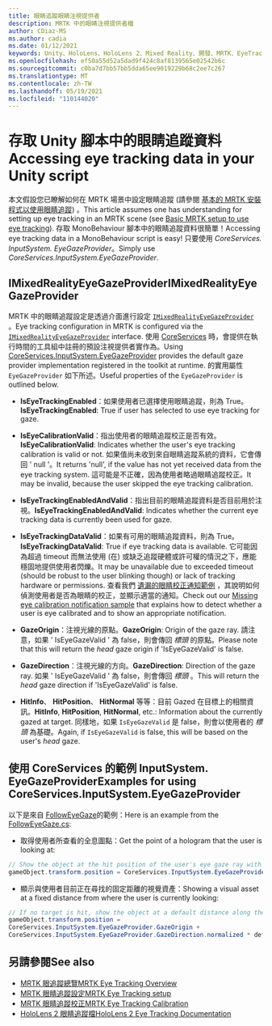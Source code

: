 ```yaml
---
title: 眼睛追蹤眼睛注視提供者
description: MRTK 中的眼睛注視提供者檔
author: CDiaz-MS
ms.author: cadia
ms.date: 01/12/2021
keywords: Unity、HoloLens、HoloLens 2、Mixed Reality、開發、MRTK、EyeTracking、EyeGaze、
ms.openlocfilehash: ef50a55d52a5dad9f424c8af8139565e02542b6c
ms.sourcegitcommit: c0ba7d7bb57bb5dda65ee9019229b68c2ee7c267
ms.translationtype: MT
ms.contentlocale: zh-TW
ms.lasthandoff: 05/19/2021
ms.locfileid: "110144020"
---
```

# <a name="accessing-eye-tracking-data-in-your-unity-script"></a><span data-ttu-id="57ebe-104">存取 Unity 腳本中的眼睛追蹤資料</span><span class="sxs-lookup"><span data-stu-id="57ebe-104">Accessing eye tracking data in your Unity script</span></span>

<span data-ttu-id="57ebe-105">本文假設您已瞭解如何在 MRTK 場景中設定眼睛追蹤 (請參閱 [基本的 MRTK 安裝程式以使用眼睛追蹤](eye-tracking-basic-setup.md)) 。</span><span class="sxs-lookup"><span data-stu-id="57ebe-105">This article assumes one has understanding for setting up eye tracking in an MRTK scene (see [Basic MRTK setup to use eye tracking](eye-tracking-basic-setup.md)).</span></span>
<span data-ttu-id="57ebe-106">存取 MonoBehaviour 腳本中的眼睛追蹤資料很簡單！</span><span class="sxs-lookup"><span data-stu-id="57ebe-106">Accessing eye tracking data in a MonoBehaviour script is easy!</span></span> <span data-ttu-id="57ebe-107">只要使用 *CoreServices. InputSystem. EyeGazeProvider*。</span><span class="sxs-lookup"><span data-stu-id="57ebe-107">Simply use *CoreServices.InputSystem.EyeGazeProvider*.</span></span>

## <a name="imixedrealityeyegazeprovider"></a><span data-ttu-id="57ebe-108">IMixedRealityEyeGazeProvider</span><span class="sxs-lookup"><span data-stu-id="57ebe-108">IMixedRealityEyeGazeProvider</span></span>

<span data-ttu-id="57ebe-109">MRTK 中的眼睛追蹤設定是透過介面進行設定 [`IMixedRealityEyeGazeProvider`](xref:Microsoft.MixedReality.Toolkit.Input.IMixedRealityEyeGazeProvider) 。</span><span class="sxs-lookup"><span data-stu-id="57ebe-109">Eye tracking configuration in MRTK is configured via the [`IMixedRealityEyeGazeProvider`](xref:Microsoft.MixedReality.Toolkit.Input.IMixedRealityEyeGazeProvider) interface.</span></span> <span data-ttu-id="57ebe-110">使用 [CoreServices](eye-tracking-eye-gaze-provider.md) 時，會提供在執行時間的工具組中註冊的預設注視提供者實作為。</span><span class="sxs-lookup"><span data-stu-id="57ebe-110">Using [CoreServices.InputSystem.EyeGazeProvider](eye-tracking-eye-gaze-provider.md) provides the default gaze provider implementation registered in the toolkit at runtime.</span></span>
<span data-ttu-id="57ebe-111">的實用屬性 `EyeGazeProvider` 如下所述。</span><span class="sxs-lookup"><span data-stu-id="57ebe-111">Useful properties of the `EyeGazeProvider` is outlined below.</span></span>

- <span data-ttu-id="57ebe-112">**IsEyeTrackingEnabled**：如果使用者已選擇使用眼睛追蹤，則為 True。</span><span class="sxs-lookup"><span data-stu-id="57ebe-112">**IsEyeTrackingEnabled**: True if user has selected to use eye tracking for gaze.</span></span>

- <span data-ttu-id="57ebe-113">**IsEyeCalibrationValid**：指出使用者的眼睛追蹤校正是否有效。</span><span class="sxs-lookup"><span data-stu-id="57ebe-113">**IsEyeCalibrationValid**: Indicates whether the user's eye tracking calibration is valid or not.</span></span>
<span data-ttu-id="57ebe-114">如果值尚未收到來自眼睛追蹤系統的資料，它會傳回 ' null '。</span><span class="sxs-lookup"><span data-stu-id="57ebe-114">It returns 'null', if the value has not yet received data from the eye tracking system.</span></span>
<span data-ttu-id="57ebe-115">這可能是不正確，因為使用者略過眼睛追蹤校正。</span><span class="sxs-lookup"><span data-stu-id="57ebe-115">It may be invalid, because the user skipped the eye tracking calibration.</span></span>

- <span data-ttu-id="57ebe-116">**IsEyeTrackingEnabledAndValid**：指出目前的眼睛追蹤資料是否目前用於注視。</span><span class="sxs-lookup"><span data-stu-id="57ebe-116">**IsEyeTrackingEnabledAndValid**: Indicates whether the current eye tracking data is currently been used for gaze.</span></span>

- <span data-ttu-id="57ebe-117">**IsEyeTrackingDataValid**：如果有可用的眼睛追蹤資料，則為 True。</span><span class="sxs-lookup"><span data-stu-id="57ebe-117">**IsEyeTrackingDataValid**: True if eye tracking data is available.</span></span>
<span data-ttu-id="57ebe-118">它可能因為超過 timeout 而無法使用 (在) 或缺乏追蹤硬體或許可權的情況之下，應能穩固地提供使用者閃爍。</span><span class="sxs-lookup"><span data-stu-id="57ebe-118">It may be unavailable due to exceeded timeout (should be robust to the user blinking though) or lack of tracking hardware or permissions.</span></span>
<span data-ttu-id="57ebe-119">查看我們 [遺漏的眼睛校正通知範例](eye-tracking-is-user-calibrated.md) ，其說明如何偵測使用者是否為眼睛的校正，並顯示適當的通知。</span><span class="sxs-lookup"><span data-stu-id="57ebe-119">Check out our [Missing eye calibration notification sample](eye-tracking-is-user-calibrated.md) that explains how to detect whether a user is eye calibrated and to show an appropriate notification.</span></span>

- <span data-ttu-id="57ebe-120">**GazeOrigin**：注視光線的原點。</span><span class="sxs-lookup"><span data-stu-id="57ebe-120">**GazeOrigin**: Origin of the gaze ray.</span></span>
<span data-ttu-id="57ebe-121">請注意，如果 ' IsEyeGazeValid ' 為 false，則會傳回 *標頭* 的原點。</span><span class="sxs-lookup"><span data-stu-id="57ebe-121">Please note that this will return the *head* gaze origin if 'IsEyeGazeValid' is false.</span></span>

- <span data-ttu-id="57ebe-122">**GazeDirection**：注視光線的方向。</span><span class="sxs-lookup"><span data-stu-id="57ebe-122">**GazeDirection**: Direction of the gaze ray.</span></span>
<span data-ttu-id="57ebe-123">如果 ' IsEyeGazeValid ' 為 false，則會傳回 *標頭* 。</span><span class="sxs-lookup"><span data-stu-id="57ebe-123">This will return the *head* gaze direction if 'IsEyeGazeValid' is false.</span></span>

- <span data-ttu-id="57ebe-124">**HitInfo**、 **HitPosition**、 **HitNormal** 等等：目前 Gazed 在目標上的相關資訊。</span><span class="sxs-lookup"><span data-stu-id="57ebe-124">**HitInfo**, **HitPosition**, **HitNormal**, etc.: Information about the currently gazed at target.</span></span>
<span data-ttu-id="57ebe-125">同樣地，如果 `IsEyeGazeValid` 是 false，則會以使用者的 *標頭* 為基礎。</span><span class="sxs-lookup"><span data-stu-id="57ebe-125">Again, if `IsEyeGazeValid` is false, this will be based on the user's *head* gaze.</span></span>

## <a name="examples-for-using-coreservicesinputsystemeyegazeprovider"></a><span data-ttu-id="57ebe-126">使用 CoreServices 的範例 InputSystem. EyeGazeProvider</span><span class="sxs-lookup"><span data-stu-id="57ebe-126">Examples for using CoreServices.InputSystem.EyeGazeProvider</span></span>

<span data-ttu-id="57ebe-127">以下是來自 [FollowEyeGaze](xref:Microsoft.MixedReality.Toolkit.Examples.Demos.EyeTracking.FollowEyeGaze)的範例：</span><span class="sxs-lookup"><span data-stu-id="57ebe-127">Here is an example from the [FollowEyeGaze.cs](xref:Microsoft.MixedReality.Toolkit.Examples.Demos.EyeTracking.FollowEyeGaze):</span></span>

- <span data-ttu-id="57ebe-128">取得使用者所查看的全息圖點：</span><span class="sxs-lookup"><span data-stu-id="57ebe-128">Get the point of a hologram that the user is looking at:</span></span>

```c#
// Show the object at the hit position of the user's eye gaze ray with the target.
gameObject.transform.position = CoreServices.InputSystem.EyeGazeProvider.HitPosition;
```

- <span data-ttu-id="57ebe-129">顯示與使用者目前正在尋找的固定距離的視覺資產：</span><span class="sxs-lookup"><span data-stu-id="57ebe-129">Showing a visual asset at a fixed distance from where the user is currently looking:</span></span>

```c#
// If no target is hit, show the object at a default distance along the gaze ray.
gameObject.transform.position =
CoreServices.InputSystem.EyeGazeProvider.GazeOrigin +
CoreServices.InputSystem.EyeGazeProvider.GazeDirection.normalized * defaultDistanceInMeters;
```

## <a name="see-also"></a><span data-ttu-id="57ebe-130">另請參閱</span><span class="sxs-lookup"><span data-stu-id="57ebe-130">See also</span></span>

- [<span data-ttu-id="57ebe-131">MRTK 眼追蹤總覽</span><span class="sxs-lookup"><span data-stu-id="57ebe-131">MRTK Eye Tracking Overview</span></span>](eye-tracking-main.md)
- [<span data-ttu-id="57ebe-132">MRTK 眼睛追蹤設定</span><span class="sxs-lookup"><span data-stu-id="57ebe-132">MRTK Eye Tracking setup</span></span>](eye-tracking-basic-setup.md)
- [<span data-ttu-id="57ebe-133">MRTK 眼睛追蹤校正</span><span class="sxs-lookup"><span data-stu-id="57ebe-133">MRTK Eye Tracking Calibration</span></span>](eye-tracking-is-user-calibrated.md)
- [<span data-ttu-id="57ebe-134">HoloLens 2 眼睛追蹤檔</span><span class="sxs-lookup"><span data-stu-id="57ebe-134">HoloLens 2 Eye Tracking Documentation</span></span>](/windows/mixed-reality/eye-tracking)